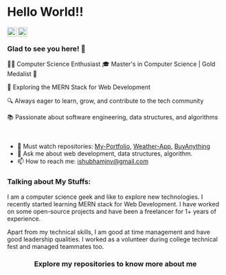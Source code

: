 # Hello World!! 

<a href="https://www.linkedin.com/in/shubham-sharmaaaa/">
  <img align="left" alt="shubhamkumar-linkedin" width="22px" src="https://cdn.jsdelivr.net/npm/simple-icons@v3/icons/linkedin.svg" />
</a>
<a href="https://www.instagram.com/lakshay_sharmaaa/	">
  <img align="left" alt="shubhamkumar-instagram" width="22px" src="https://cdn.jsdelivr.net/npm/simple-icons@v3/icons/instagram.svg" />
</a>

<br />

### Glad to see you here! 🤩 &nbsp;

👨‍💻 Computer Science Enthusiast 
🎓 Master's in Computer Science | Gold Medalist 🥇

🚀 Exploring the MERN Stack for Web Development

🔍 Always eager to learn, grow, and contribute to the tech community

📚 Passionate about software engineering, data structures, and algorithms

<br />

- 🔭 Must watch repositories: [My-Portfolio](https://github.com/Shubham-Kumar25/my-portfolio.git), [Weather-App](https://github.com/Shubham-Kumar25/weatherapp.git), [BuyAnything](https://github.com/Shubham-Kumar25/buyanything.git)
- 💬 Ask me about web development, data structures, algorithm.
- 📫 How to reach me: ishubhamjnv@gmail.com

### Talking about My Stuffs:
I am a computer science geek and like to explore new technologies. I recently started learning MERN stack for Web Development. I have worked on some open-source projects and have been a freelancer for 1+ years of experience.

Apart from my technical skills, I am good at time management and have good leadership qualities. I worked as a volunteer during college technical fest and managed teammates too.

<div align="center">

### Explore my repositories to know more about me

</div>
